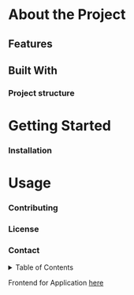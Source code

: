 # About the Project

## Features

## Built With

### Project structure

# Getting Started

### Installation

# Usage

### Contributing

### License

### Contact


<details>
  <summary>Table of Contents</summary>
</details>

Frontend for Application [here](https://github.com/bnzone/bionic-reader)
